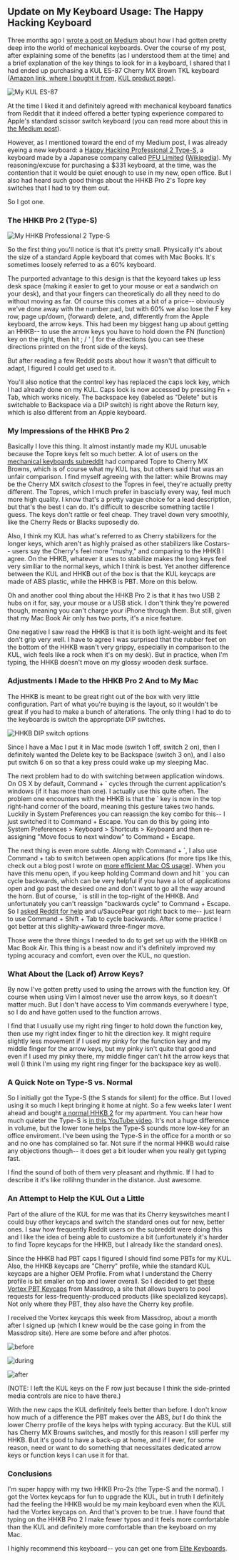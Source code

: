 ## Update on My Keyboard Usage: The Happy Hacking Keyboard

Three months ago I [wrote a post on Medium](https://medium.com/adventures-in-consumer-technology/my-latest-obsession-mechanical-keyboards-ef9e28089327) about how I had gotten pretty deep into the world of mechanical keyboards. Over the course of my post, after explaining some of the benefits (as I understood them at the time) and a brief explanation of the key things to look for in a keyboard, I shared that I had ended up purchasing a KUL ES-87 Cherry MX Brown TKL keyboard ([Amazon link, where I bought it from](http://www.amazon.com/ES-87-Tenkeyless-Mechanical-Keyboard-Cherry/dp/B00KI1ZAHY/ref=sr_1_1?ie=UTF8&qid=1411184774&sr=8-1&keywords=kul+87+brown), [KUL product page](http://www.keyeduplabs.com/es-87.html)). 

![My KUL ES-87](https://d262ilb51hltx0.cloudfront.net/max/1234/1*wdbdgzN9SIaB8d7we3SNow.jpeg)

At the time I liked it and definitely agreed with mechanical keyboard fanatics from Reddit that it indeed offered a better typing experience compared to Apple's standard scissor switch keyboard (you can read more about this in [the Medium post](https://medium.com/adventures-in-consumer-technology/my-latest-obsession-mechanical-keyboards-ef9e28089327)). 

However, as I mentioned toward the end of my Medium post, I was already eyeing a new keyboard: a [Happy Hacking Professional 2 Type-S](https://elitekeyboards.com/products.php?sub=pfu_keyboards,hhkbpro2&pid=pdkb400ws), a keyboard made by a Japanese company called [PFU Limited](http://www.pfu.fujitsu.com/en/) ([Wikipedia](https://en.wikipedia.org/wiki/Happy_Hacking_Keyboard)). My reasoning/excuse for purchasing a $331 keyboard, at the time, was the contention that it would be quiet enough to use in my new, open office. But I also had heard such good things about the HHKB Pro 2's Topre key switches that I had to try them out. 

So I got one. 

### The HHKB Pro 2 (Type-S)

![My HHKB Professional 2 Type-S](http://i.imgur.com/IxSiT7N.jpg)

So the first thing you'll notice is that it's pretty small. Physically it's about the size of a standard Apple keyboard that comes with Mac Books. It's sometimes loosely referred to as a 60% keyboard. 

The purported advantage to this design is that the keyoard takes up less desk space (making it easier to get to your mouse or eat a sandwich on your desk), and that your fingers can theoretically do all they need to do without moving as far. Of course this comes at a bit of a price-- obviously we've done away with the number pad, but with 60% we also lose the F key row, page up/down, (forward) delete, and, differently from the Apple keyboard, the arrow keys. This had been my biggest hang up about getting an HHKB-- to use the arrow keys you have to hold down the FN (function) key on the right, then hit ; / ' \[ for the directions (you can see these directions printed on the front side of the keys).

But after reading a few Reddit posts about how it wasn't that difficult to adapt, I figured I could get used to it. 

You'll also notice that the control key has replaced the caps lock key, which I had already done on my KUL. Caps lock is now accessed by pressing Fn + Tab, which works nicely. The backspace key (labeled as "Delete" but is switchable to Backspace via a DIP switch) is right above the Return key, which is also different from an Apple keyboard. 

### My Impressions of the HHKB Pro 2

Basically I love this thing. It almost instantly made my KUL unusable because the Topre keys felt so much better. A lot of users on the [mechanical keyboards subreddit](http://www.reddit.com/r/MechanicalKeyboards) had compared Topre to Cherry MX Browns, which is of course what my KUL has, but others said that was an unfair comparison. I find myself agreeing with the latter: while Browns may be the Cherry MX switch _closest_ to the Topres in feel, they're actually pretty different. The Topres, which I much prefer in bascially every way, feel much more high quality. I know that's a pretty vague choice for a lead description, but that's the best I can do. It's difficult to describe something tactile I guess. The keys don't rattle or feel cheap. They travel down very smoothly, like the Cherry Reds or Blacks suposedly do. 

Also, I think my KUL has what's referred to as Cherry stabilizers for the longer keys, which aren't as highly praised as other stabilizers like Costars-- users say the Cherry's feel more "mushy," and comparing to the HHKB I agree. On the HHKB, whatever it uses to stabilize makes the long keys feel very similiar to the normal keys, which I think is best. Yet another difference between the KUL and HHKB out of the box is that the KUL keycaps are made of ABS plastic, while the HHKB is PBT. More on this below. 

Oh and another cool thing about the HHKB Pro 2 is that it has two USB 2 hubs on it for, say, your mouse or a USB stick. I don't think they're powered though, meaning you can't charge your iPhone through them. But still, given that my Mac Book Air only has two ports, it's a nice feature. 

One negative I saw read the HHKB is that it is both light-weight and its feet don't grip very well. I have to agree I was surprised that the rubber feet on the bottom of the HHKB wasn't very grippy, especially in comparison to the KUL, wich feels like a rock when it's on my desk). But in practice, when I'm typing, the HHKB doesn't move on my glossy wooden desk surface.

### Adjustments I Made to the HHKB Pro 2 And to My Mac 

The HHKB is meant to be great right out of the box with very little configuration. Part of what you're buying is the layout, so it wouldn't be great if you had to make a bunch of alterations. The only thing I had to do to the keyboards is switch the appropriate DIP switches. 

![HHKB DIP switch options](https://dl.dropboxusercontent.com/s/hctmbg5bvfh8zlx/2014-12-06%20at%205.30%20PM.png)

Since I have a Mac I put it in Mac mode (switch 1 off, switch 2 on), then I definitely wanted the Delete key to be Backspace (switch 3 on), and I also put switch 6 on so that a key press could wake up my sleeping Mac. 

The next problem had to do with switching between application windows. On OS X by default, Command + \` cycles through the current application's windows (if it has more than one). I actually use this quite often. The problem one encounters with the HHKB is that the \` key is now in the top right-hand corner of the board, meaning this gesture takes two hands. Luckily in System Preferences you can reassign the key combo for this-- I just switched it to Command + Escape. You can do this by going into System Preferences > Keyboard > Shortcuts > Keyboard and then re-assigning "Move focus to next window" to Command + Escape. 

The next thing is even more subtle. Along with Command + \`, I also use Command + tab to switch between open applications (for more tips like this, check out a blog post I wrote on [more efficient Mac OS usage](http://sts10.github.io/blog/2014/10/12/some-tips-for-more-efficient-mac-os-usage/)). When you have this menu open, if you keep holding Command down and hit \` you can cycle backwards, which can be very helpful if you have a lot of applications open and go past the desired one and don't want to go all the way around the horn. But of course, \` is still in the top-right of the HHKB. And unfortunately you can't reassign "backwards cycle" to Command + Escape. So I [asked Reddit for help](http://www.reddit.com/r/MechanicalKeyboards/comments/2k5dye/my_hhkb_2_types_arrived/cli20hy) and u/SaucePear got right back to me-- just learn to use Command + Shift + Tab to cycle backwards. After some practice I got better at this slighlty-awkward three-finger move. 

Those were the three things I needed to do to get set up with the HHKB on Mac Book Air. This thing is a beast now and it's definitely improved my typing accuracy and comfort, even over the KUL, no question. 

### What About the (Lack of) Arrow Keys? 

By now I've gotten pretty used to using the arrows with the function key. Of course when using Vim I almost never use the arrow keys, so it doesn't matter much. But I don't have access to Vim commands everywhere I type, so I do and have gotten used to the function arrows.
 
I find that I usually use my right ring finger to hold down the function key, then use my right index finger to hit the direction key. It might require slightly less movement if I used my pinky for the function key and my middle finger for the arrow keys, but my pinky isn't quite that good and even if I used my pinky there, my middle finger can't hit the arrow keys that well (I think I'm using my right ring finger for the backspace key as well). 


### A Quick Note on Type-S vs. Normal

So I initially got the Type-S (the S stands for silent) for the office. But I loved using it so much I kept bringing it home at night. So a few weeks later I went ahead and bought [a normal HHKB 2](https://elitekeyboards.com/products.php?sub=pfu_keyboards,hhkbpro2&pid=pdkb400w) for my apartment. You can hear how much quieter the Type-S is [in this YouTube video](https://www.youtube.com/watch?v=TBDXtLh_7Y0). It's not a huge difference in volume, but the lower tone helps the Type-S sounds more low-key for an office enviroment. I've been using the Type-S in the office for a month or so and no one has complained so far. Not sure if the normal HHKB would raise any objections though-- it does get a bit louder when you really get typing fast.  

I find the sound of both of them very pleasant and rhythmic. If I had to describe it it's like rollihng thunder in the distance. Just awesome. 

### An Attempt to Help the KUL Out a Little

Part of the allure of the KUL for me was that its Cherry keyswitches meant I could buy other keycaps and switch the standard ones out for new, better ones. I saw how frequently Reddit users on the subreddit were doing this and I like the idea of being able to customize a bit (unfortunately it's harder to find Topre keycaps for the HHKB, but I already like the standard ones). 

Since the HHKB had PBT caps I figured I should find some PBTs for my KUL. Also, the HHKB keycaps are "Cherry" profile, while the standard KUL keycaps are a higher OEM Profile. From what I understand the Cherry profile is bit smaller on top and lower overall. So I decided to get [these Vortex PBT Keycaps](https://www.massdrop.com/buy/vortex-pbt-keycaps/) from Massdrop, a site that allows buyers to pool requests for less-frequently-produced products (like specialized keycaps). Not only where they PBT, they also have the Cherry key profile. 

I received the Vortex keycaps this week from Massdrop, about a month after I signed up (which I knew would be the case going in from the Massdrop site). Here are some before and after photos. 

![before](http://i.imgur.com/RespzJr.jpg)

![during](http://i.imgur.com/wE85aLK.jpg)

![after](http://i.imgur.com/DxGj2pF.jpg)

(NOTE: I left the KUL keys on the F row just because I think the side-printed media controls are nice to have there.)

With the new caps the KUL definitely feels better than before. I don't know how much of a difference the PBT makes over the ABS, _but_ I do think the lower Cherry profile of the keys helps with typing accuracy. But the KUL still has Cherry MX Browns switches, and mostly for this reason I still perfer my HHKB. But it's good to have a back-up at home, and if I ever, for some reason, need or want to do something that necessitates dedicated arrow keys or function keys I can use it for that. 

### Conclusions 

I'm super happy with my two HHKB Pro-2s (the Type-S and the normal). I got the Vortex keycaps for fun to upgrade the KUL, but in truth I definitely had the feeling the HHKB would be my main keyboard even when the KUL had the Vortex keycaps on. And that's proven to be true. I have found that typing on the HHKB Pro 2 I make fewer typos and it feels more comfortable than the KUL and definitely more comfortable than the keyboard on my Mac.

I highly recommend this keyboard-- you can get one from [Elite Keyboards](https://elitekeyboards.com/products.php?sub=pfu_keyboards,hhkbpro2). 
